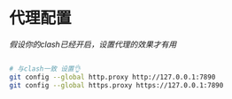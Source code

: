 # 代理配置
*假设你的clash已经开启，设置代理的效果才有用*
```bash

# 与clash一致 设置👌
git config --global http.proxy http://127.0.0.1:7890
git config --global https.proxy https://127.0.0.1:7890
```
